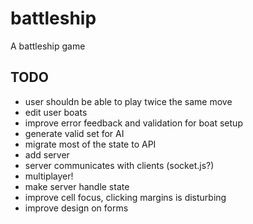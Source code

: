 # battleship

A battleship game

## TODO

- user shouldn be able to play twice the same move
- edit user boats
- improve error feedback and validation for boat setup
- generate valid set for AI
- migrate most of the state to API
- add server
- server communicates with clients (socket.js?)
- multiplayer!
- make server handle state
- improve cell focus, clicking margins is disturbing
- improve design on forms
